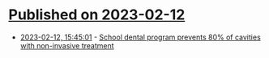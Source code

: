 # [Published on 2023-02-12](index.md)

* [2023-02-12, 15:45:01](https://news.ycombinator.com/item?id=34763668) - [School dental program prevents 80% of cavities with non-invasive treatment](https://www.nyu.edu/about/news-publications/news/2023/february/school-dental-program-prevents-80-percent-of-cavities.html)

